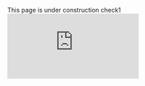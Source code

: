 This page is under construction check1
<embed src="https://github.com/kristopherkyle/professional-webpage/blob/main/docs/Kristopher%20Kyle%20CV%202021-06-03_CAS_LING.pdf" type="application/pdf" />

